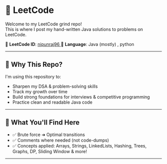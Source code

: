 # 🚀 LeetCode 

Welcome to my LeetCode grind repo!  
This is where I post my hand-written Java solutions to problems on LeetCode.

📍 **LeetCode ID**: [nipunraj96   ](https://leetcode.com/u/NipunRaj96/)
📍 **Language**: Java (mostly) , python

---

## 🎯 Why This Repo?

I'm using this repository to:
- Sharpen my DSA & problem-solving skills
- Track my growth over time
- Build strong foundations for interviews & competitive programming
- Practice clean and readable Java code

---

## 🧠 What You'll Find Here

- ✅ Brute force ➜ Optimal transitions
- ✅ Comments where needed (not code-dumps)
- ✅ Concepts applied: Arrays, Strings, LinkedLists, Hashing, Trees, Graphs, DP, Sliding Window & more!

---

